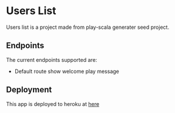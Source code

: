 # Users List

Users list is a project made from play-scala generater seed project.

## Endpoints
The current endpoints supported are:

- Default route show welcome play message


## Deployment
This app is deployed to heroku at [here](https://users-starter-project.herokuapp.com/)
